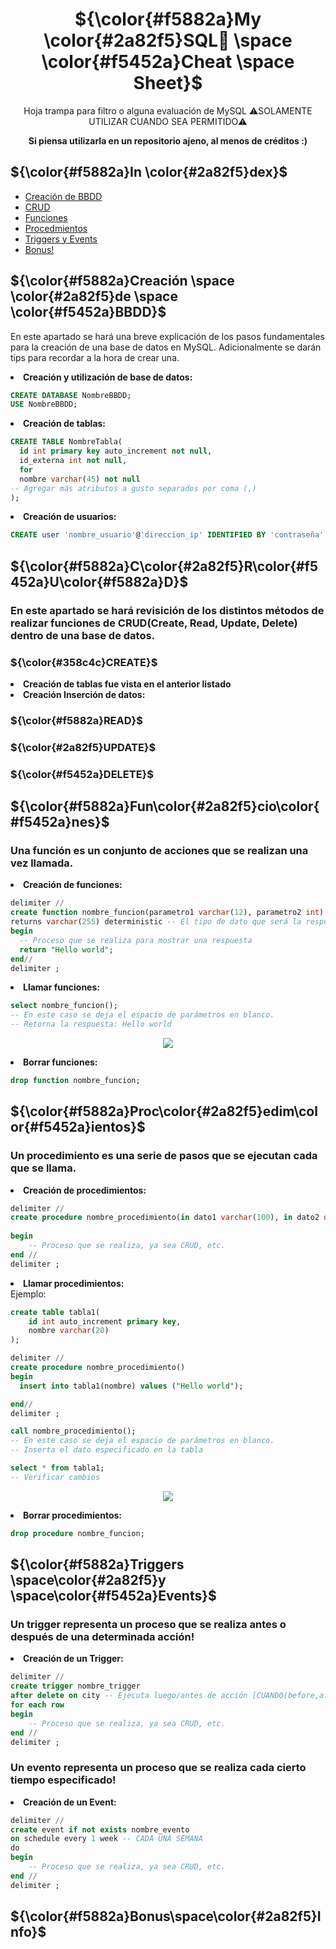 <h1 align='center'>
${\color{#f5882a}My \color{#2a82f5}SQL🐬 \space \color{#f5452a}Cheat \space Sheet}$
</h1>
<p align='center'>Hoja trampa para filtro o alguna evaluación de MySQL ⚠️SOLAMENTE UTILIZAR CUANDO SEA PERMITIDO⚠️</p>
<p align='center'><b>Si piensa utilizarla en un repositorio ajeno, al menos de créditos :)</b></p>

## ${\color{#f5882a}In \color{#2a82f5}dex}$
- [Creación de BBDD](#crear)
- [CRUD](#crud)
- [Funciones](#funciones)
- [Procedmientos](#procedmientos)
- [Triggers y Events](#trigger_events)
- [Bonus!](#bonus)

<a name="crear"></a>
## ${\color{#f5882a}Creación \space \color{#2a82f5}de \space \color{#f5452a}BBDD}$ 
<p>En este apartado se hará una breve explicación de los pasos fundamentales para la creación de una base de datos en MySQL. Adicionalmente se darán tips para recordar a la hora de crear una.</p>

<li><b>Creación y utilización de base de datos:</b></li>

```sql
CREATE DATABASE NombreBBDD;
USE NombreBBDD;
```

<li><b>Creación de tablas:</b></li>

```sql
CREATE TABLE NombreTabla(
  id int primary key auto_increment not null,
  id_externa int not null,
  for
  nombre varchar(45) not null
-- Agregar más atributos a gusto separados por coma (,)
);
```

<li><b>Creación de usuarios:</b></li>

```sql
CREATE user 'nombre_usuario'@'direccion_ip' IDENTIFIED BY 'contraseña';
```

<a name="crud"></a>
## ${\color{#f5882a}C\color{#2a82f5}R\color{#f5452a}U\color{#f5882a}D}$ 
### En este apartado se hará revisición de los distintos métodos de realizar funciones de CRUD(Create, Read, Update, Delete) dentro de una base de datos.

### ${\color{#358c4c}CREATE}$ 
<li><b>Creación de tablas fue vista en el anterior listado</b></li>
<li><b>Creación Inserción de datos:</b></li>


### ${\color{#f5882a}READ}$ 

### ${\color{#2a82f5}UPDATE}$ 

### ${\color{#f5452a}DELETE}$ 

<a name="funciones"></a>
## ${\color{#f5882a}Fun\color{#2a82f5}cio\color{#f5452a}nes}$
### Una función es un conjunto de acciones que se realizan una vez llamada.
<li><b>Creación de funciones:</b></li>

```sql
delimiter //
create function nombre_funcion(parametro1 varchar(12), parametro2 int) -- Parámetros deben tener un tipo de dato
returns varchar(255) deterministic -- El tipo de dato que será la respuesta de la ejecución
begin
  -- Proceso que se realiza para mostrar una respuesta
  return "Hello world";
end//
delimiter ;
```
<li><b>Llamar funciones:</b></li>

```sql
select nombre_funcion();
-- En este caso se deja el espacio de parámetros en blanco.
-- Retorna la respuesta: Hello world
```
<p align="center">
<img src="https://i.imgur.com/b4zTkHn.png"></img>
</p>

<li><b>Borrar funciones:</b></li>

```sql
drop function nombre_funcion;
```

<a name="procedmientos"></a>
## ${\color{#f5882a}Proc\color{#2a82f5}edim\color{#f5452a}ientos}$
### Un procedimiento es una serie de pasos que se ejecutan cada que se llama.

<li><b>Creación de procedimientos:</b></li>

```sql
delimiter //
create procedure nombre_procedimiento(in dato1 varchar(100), in dato2 decimal(10,2)) -- "IN" referencia un parametro
                                                                                      -- Puede tener o no(depende)
begin
	-- Proceso que se realiza, ya sea CRUD, etc.
end //
delimiter ;
```

<li><b>Llamar procedimientos:</b></li>
Ejemplo:

```sql
create table tabla1(
	id int auto_increment primary key,
	nombre varchar(20)
);

delimiter //
create procedure nombre_procedimiento()
begin
  insert into tabla1(nombre) values ("Hello world");

end//
delimiter ;
```

```sql
call nombre_procedimiento();
-- En este caso se deja el espacio de parámetros en blanco.
-- Inserta el dato especificado en la tabla

select * from tabla1;
-- Verificar cambios
```
<p align="center">
<img src="https://i.imgur.com/bC0V95b.png"></img>
</p>

<li><b>Borrar procedimientos:</b></li>

```sql
drop procedure nombre_funcion;
```

<a name="trigger_events"></a>
## ${\color{#f5882a}Triggers \space\color{#2a82f5}y \space\color{#f5452a}Events}$

### Un trigger representa un proceso que se realiza antes o después de una determinada acción!
<li><b>Creación de un Trigger:</b></li>

```sql
delimiter //
create trigger nombre_trigger
after delete on city -- Ejecuta luego/antes de acción [CUANDO(before,after)]
for each row
begin
	-- Proceso que se realiza, ya sea CRUD, etc.
end //
delimiter ;
```

### Un evento representa un proceso que se realiza cada cierto tiempo especificado!
<li><b>Creación de un Event:</b></li>

```sql
delimiter //
create event if not exists nombre_evento
on schedule every 1 week -- CADA UNA SEMANA
do
begin
	-- Proceso que se realiza, ya sea CRUD, etc.
end //
delimiter ;
```

<a name="bonus"></a>
## ${\color{#f5882a}Bonus\space\color{#2a82f5}Info}$
